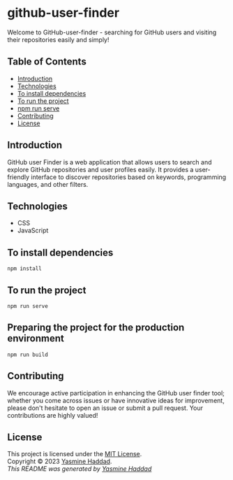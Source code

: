 # github-user-finder

Welcome to GitHub-user-finder - searching for GitHub users and visiting their repositories easily and simply!

## Table of Contents
- [Introduction](#introduction)
- [Technologies](#technologies)
- [To install dependencies](#to-install-dependencies)
- [To run the project](#to-run-the-project)
- [npm run serve](#lnpm-run-serve)
- [Contributing](#contributing)
- [License](#license)

## Introduction

GitHub  user Finder is a web application that allows users to search and explore GitHub repositories and user profiles easily. It provides a user-friendly interface to discover repositories based on keywords, programming languages, and other filters.

## Technologies

- CSS
- JavaScript

## To install dependencies
```
npm install
```

## To run the project
```
npm run serve
```

## Preparing the project for the production environment
```
npm run build
```

## Contributing

We encourage active participation in enhancing the GitHub user finder tool; whether you come across issues or have innovative ideas for improvement, please don't hesitate to open an issue or submit a pull request. Your contributions are highly valued!

## License

This project is licensed under the [MIT License](https://rem.mit-license.org/).<br />
Copyright © 2023 [Yasmine Haddad](https://github.com/jasmineH-D).<br />
_This README was generated by [Yasmine Haddad](https://github.com/jasmineH-D)_
